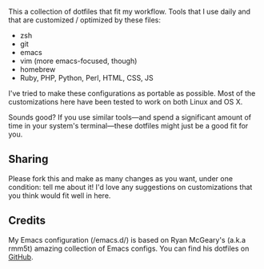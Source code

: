 This a collection of dotfiles that fit my workflow. Tools that I use daily and that are customized / optimized by these files:

-  zsh
-  git
-  emacs
-  vim (more emacs-focused, though)
-  homebrew
-  Ruby, PHP, Python, Perl, HTML, CSS, JS

I've tried to make these configurations as portable as possible. Most of the customizations here have been tested to work on both Linux and OS X.

Sounds good? If you use similar tools—and spend a significant amount of time in your system's terminal—these dotfiles might just be a good fit for you.

## Sharing

Please fork this and make as many changes as you want, under one condition: tell me about it! I'd love any suggestions on customizations that you think would fit well in here.

## Credits

My Emacs configuration (/emacs.d/) is based on Ryan McGeary's (a.k.a rmm5t) amazing collection of Emacs configs. You can find his dotfiles on [GitHub](https://github.com/rmm5t/dotfiles "rmm5t's dotfiles on GitHub").
